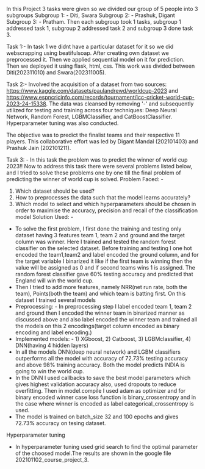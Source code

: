 In this Project 3 tasks were given so we divided our group of 5 people into 3 subgroups
Subgroup 1: - Diti, Swara
Subgroup 2: - Prashuk, Digant
Subgroup 3: - Pratham.
Then each subgroup took 1 tasks, subgroup 1 addressed task 1, subgroup 2 addressed task 2 and subgroup 3 done task 3.


Task 1:-
In task 1 we didnt have a particular dataset for it so we did webscrapping using beatifulsoap.
After creating own dataset we preprocessed it.
Then we applied sequential model on it for prediction.
Then we deployed it using flask, html, css.
This work was divided between Diti(202311010) and Swara(202311005).

Task 2:-
Involved the acquisition of a dataset from two sources: https://www.kaggle.com/datasets/paulandrewd/worldcup-2023 and https://www.espncricinfo.com/records/tournament/icc-cricket-world-cup-2023-24-15338. The data was cleansed by removing '-' and subsequently utilized for testing and training across four techniques: Deep Neural Network, Random Forest, LGBMClassifier, and CatBoostClassifier. Hyperparameter tuning was also conducted.

The objective was to predict the finalist teams and their respective 11 players. This collaborative effort was led by Digant Mandal (202101403) and Prashuk Jain (202101211).


Task 3: - 
In this task the problem was to predict the winner of world cup 2023!! Now to address this task there were several problems listed below, and I tried to solve these problems one by one till the final problem of predicting the winner of world cup is solved.
Problem Faced: - 
1)	Which dataset should be used?
2)	How to preprocesses the data such that the model learns accurately?
3)	Which model to select and which hyperparameters should be chosen in order to maximise the accuracy, precision and recall of the classification model
Solution Used: - 
-	To solve the first problem, I first done the training and testing only dataset having 3 features team 1, team 2 and ground and the target column was winner. Here I trained and tested the random forest classifier on the selected dataset. Before training and testing I one hot encoded the team1,team2 and label encoded the ground column, and for the target variable I binarized it like if the first team is winning then the value will be assigned as 0 and if second teams wins 1 is assigned. The random forest classifier gave 60% testing accuracy and predicted that England will win the world cup.
-	Then I tried to add more features, namely NRR(net run rate, both the team), Points(both the team) and which team is batting first. On this dataset I trained several models
-	Preprocessing: - In preprocessing step I label encoded team 1, team 2 and ground then I encoded the winner team in binarized manner as discussed above and also label encoded the winner team and trained all the models on this 2 encodings(target column encoded as binary encoding and label encoding.)
-	Implemented models: - 1) XGboost, 2) Catboost, 3) LGBMclassifier, 4) DNN(having 4 hidden layers)
-	In all the models DNN(deep neural network) and LGBM classifiers outperforms all the model with accuracy of 72.73% testing accuracy and above 98% training accuracy. Both the model predicts INDIA is going to win the world cup.
-	In the DNN I used callbacks to save the best model parameters which gives highest validation accuracy also, used dropouts to reduce overfitting. Then in model.compile I used adam as optimizer and for binary encoded winner case loss function is binary_crossentropy and in the case where winner is encoded as label categorical_crossentropy is used.
-	The model is trained on batch_size 32 and 100 epochs and gives 72.73% accuracy on tesing dataset.

Hyperparameter tuning
-	In hyperparameter tuning used grid search to find the optimal parameter of the choosed model.The results are shown in the google file 202101102_course_project_3.
